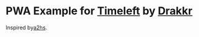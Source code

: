 # PWA Example for [Timeleft](https://tmlft.com/) by [Drakkr](https://drakkr.com)

Inspired by[a2hs](https://mdn.github.io/pwa-examples/a2hs/).
